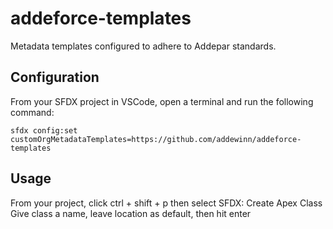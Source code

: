 # addeforce-templates
Metadata templates configured to adhere to Addepar standards.


## Configuration
From your SFDX project in VSCode, open a terminal and run the following command:
```
sfdx config:set customOrgMetadataTemplates=https://github.com/addewinn/addeforce-templates
```

## Usage
From your project, click ctrl + shift + p then select SFDX: Create Apex Class
Give class a name, leave location as default, then hit enter
